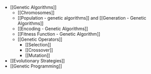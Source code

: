 - [[Genetic Algorithms]]
	- [[Chromosomes]]
	- [[Population - genetic algorithms]] and [[Generation - Genetic Algorithms]]
	- [[Encoding - Genetic Algorithms]]
	- [[Fitness Function - Genetic Algorithm]]
	- [[Genetic Operators]]
		- [[Selection]]
		- [[Crossover]]
		- [[Mutation]]
- [[Evolutionary Strategies]]
- [[Genetic Programming]]